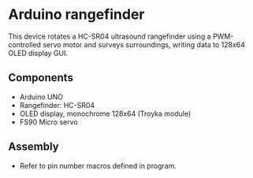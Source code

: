# Arduino rangefinder

This device rotates a HC-SR04 ultrasound rangefinder using a PWM-controlled servo motor and surveys surroundings, 
writing data to 128x64 OLED display GUI.

## Components
- Arduino UNO
- Rangefinder: HC-SR04
- OLED display, monochrome 128x64 (Troyka module)
- FS90 Micro servo

## Assembly
- Refer to pin number macros defined in program.
